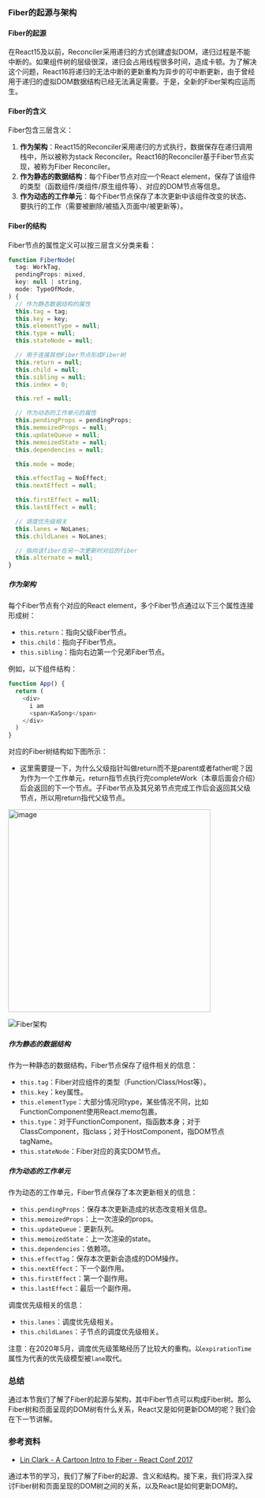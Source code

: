 ### Fiber的起源与架构

#### Fiber的起源

在React15及以前，Reconciler采用递归的方式创建虚拟DOM，递归过程是不能中断的。如果组件树的层级很深，递归会占用线程很多时间，造成卡顿。为了解决这个问题，React16将递归的无法中断的更新重构为异步的可中断更新，由于曾经用于递归的虚拟DOM数据结构已经无法满足需要。于是，全新的Fiber架构应运而生。

#### Fiber的含义

Fiber包含三层含义：

1. **作为架构**：React15的Reconciler采用递归的方式执行，数据保存在递归调用栈中，所以被称为stack Reconciler。React16的Reconciler基于Fiber节点实现，被称为Fiber Reconciler。
2. **作为静态的数据结构**：每个Fiber节点对应一个React element，保存了该组件的类型（函数组件/类组件/原生组件等）、对应的DOM节点等信息。
3. **作为动态的工作单元**：每个Fiber节点保存了本次更新中该组件改变的状态、要执行的工作（需要被删除/被插入页面中/被更新等）。

#### Fiber的结构

Fiber节点的属性定义可以按三层含义分类来看：

```javascript
function FiberNode(
  tag: WorkTag,
  pendingProps: mixed,
  key: null | string,
  mode: TypeOfMode,
) {
  // 作为静态数据结构的属性
  this.tag = tag;
  this.key = key;
  this.elementType = null;
  this.type = null;
  this.stateNode = null;

  // 用于连接其他Fiber节点形成Fiber树
  this.return = null;
  this.child = null;
  this.sibling = null;
  this.index = 0;

  this.ref = null;

  // 作为动态的工作单元的属性
  this.pendingProps = pendingProps;
  this.memoizedProps = null;
  this.updateQueue = null;
  this.memoizedState = null;
  this.dependencies = null;

  this.mode = mode;

  this.effectTag = NoEffect;
  this.nextEffect = null;

  this.firstEffect = null;
  this.lastEffect = null;

  // 调度优先级相关
  this.lanes = NoLanes;
  this.childLanes = NoLanes;

  // 指向该fiber在另一次更新时对应的fiber
  this.alternate = null;
}
```

##### 作为架构

每个Fiber节点有个对应的React element，多个Fiber节点通过以下三个属性连接形成树：

- `this.return`：指向父级Fiber节点。
- `this.child`：指向子Fiber节点。
- `this.sibling`：指向右边第一个兄弟Fiber节点。

例如，以下组件结构：

```javascript
function App() {
  return (
    <div>
      i am
      <span>KaSong</span>
    </div>
  )
}
```

对应的Fiber树结构如下图所示：
- 这里需要提一下，为什么父级指针叫做return而不是parent或者father呢？因为作为一个工作单元，return指节点执行完completeWork（本章后面会介绍）后会返回的下一个节点。子Fiber节点及其兄弟节点完成工作后会返回其父级节点，所以用return指代父级节点。




<img width="410" alt="image" src="https://github.com/user-attachments/assets/667a8643-53e6-49b7-807d-c48febdbde91" />

![Fiber架构](https://user-images.githubusercontent.com/316198/828710-828710.png)

##### 作为静态的数据结构

作为一种静态的数据结构，Fiber节点保存了组件相关的信息：

- `this.tag`：Fiber对应组件的类型（Function/Class/Host等）。
- `this.key`：key属性。
- `this.elementType`：大部分情况同type，某些情况不同，比如FunctionComponent使用React.memo包裹。
- `this.type`：对于FunctionComponent，指函数本身；对于ClassComponent，指class；对于HostComponent，指DOM节点tagName。
- `this.stateNode`：Fiber对应的真实DOM节点。

##### 作为动态的工作单元

作为动态的工作单元，Fiber节点保存了本次更新相关的信息：

- `this.pendingProps`：保存本次更新造成的状态改变相关信息。
- `this.memoizedProps`：上一次渲染的props。
- `this.updateQueue`：更新队列。
- `this.memoizedState`：上一次渲染的state。
- `this.dependencies`：依赖项。
- `this.effectTag`：保存本次更新会造成的DOM操作。
- `this.nextEffect`：下一个副作用。
- `this.firstEffect`：第一个副作用。
- `this.lastEffect`：最后一个副作用。

调度优先级相关的信息：

- `this.lanes`：调度优先级相关。
- `this.childLanes`：子节点的调度优先级相关。

注意：在2020年5月，调度优先级策略经历了比较大的重构。以`expirationTime`属性为代表的优先级模型被`lane`取代。

### 总结

通过本节我们了解了Fiber的起源与架构，其中Fiber节点可以构成Fiber树。那么Fiber树和页面呈现的DOM树有什么关系，React又是如何更新DOM的呢？我们会在下一节讲解。

### 参考资料

- [Lin Clark - A Cartoon Intro to Fiber - React Conf 2017](https://www.youtube.com/watch?v=ZCuYPiUIONs)

通过本节的学习，我们了解了Fiber的起源、含义和结构。接下来，我们将深入探讨Fiber树和页面呈现的DOM树之间的关系，以及React是如何更新DOM的。
